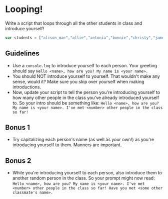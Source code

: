 # Looping!

Write a script that loops through all the other students in class and introduce yourself!

```javascript
var students = ["alison_mae","allie","antonia","bonnie","christy","james","jason","jeremy","kelly","lauren","munish", "nicole","noble","ryan","todd","zolon"]
```


## Guidelines
- Use a `console.log` to introduce yourself to each person. Your greeting should say `Hello <name>, how are you? My name is <your name>.`
- You should NOT introduce yourself to yourself. That wouldn't make any sense, would it? Make sure you skip over yourself when making introductions.
- Now, update your script to tell the person you're introducing yourself to how many other people in the class you've already introduced yourself to. So your intro should be something like: `Hello <name>, how are you? My name is <your name>. I've met <number> other people in the class so far!`

## Bonus 1
- Try capitalizing each person's name (as well as your own!) as you're introducing yourself to them. Manners are important.

## Bonus 2
- While you're introducing yourself to each person, also introduce them to another random person in the class. So your prompt might now read: 
`Hello <name>, how are you? My name is <your name>. I've met <number> other people in the class so far! Have you met <some other classmate's name>.`
